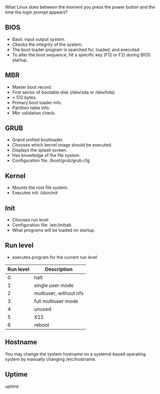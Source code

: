 What Linux does between the moment you press the power button and the time the login prompt appears?

<h2>BIOS</h2>

* Basic input output system.
* Checks the integrity of the system.
* The boot loader program is searched for, loaded, and executed.
* To alter the boot sequence, hit a specific key (F12 or F2) during BIOS startup.

<h2>MBR</h2>

* Master boot record.
* First sector of bootable disk (/dev/sda or /dev/hda).
* < 512 bytes.
* Primary boot loader info.
* Partition table info.
* Mbr validation check. 

<h2>GRUB</h2>

* Grand unified bootloader.
* Chooses which kernel image should be executed.
* Displays the splash screen.
* Has knowledge of the file system.
* Configuration file: /boot/grub/grub.cfg

<h2>Kernel</h2>

* Mounts the root file system.
* Executes init: /sbin/init

<h2>Init</h2>

* Chooses run level
* Configuration file: /etc/inittab
* What programs will be loaded on startup.

<h2>Run level</h2>

* executes program for the current run level

| Run level | Description |
| --- | --- |
| 0 | halt |
| 1 | single user mode |
| 2 | multiuser, without nfs |
| 3 | full multiuser mode |
| 4 | unused |
| 5 | X11 |
| 6 | reboot |

<h2>Hostname</h2>
You may change the system hostname on a systemd-based operating system by manually changing /etc/hostname.

<h2>Uptime</h2>
uptime
